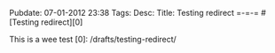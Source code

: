 Pubdate: 07-01-2012 23:38
Tags: 
Desc: 
Title: Testing redirect
=-=-=
#[Testing redirect][0]

This is a wee test
[0]: /drafts/testing-redirect/